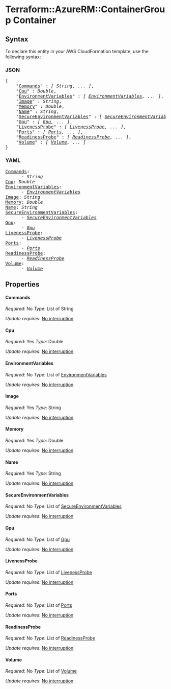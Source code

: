 # Terraform::AzureRM::ContainerGroup Container

## Syntax

To declare this entity in your AWS CloudFormation template, use the following syntax:

### JSON

<pre>
{
    "<a href="#commands" title="Commands">Commands</a>" : <i>[ String, ... ]</i>,
    "<a href="#cpu" title="Cpu">Cpu</a>" : <i>Double</i>,
    "<a href="#environmentvariables" title="EnvironmentVariables">EnvironmentVariables</a>" : <i>[ <a href="container-environmentvariables.md">EnvironmentVariables</a>, ... ]</i>,
    "<a href="#image" title="Image">Image</a>" : <i>String</i>,
    "<a href="#memory" title="Memory">Memory</a>" : <i>Double</i>,
    "<a href="#name" title="Name">Name</a>" : <i>String</i>,
    "<a href="#secureenvironmentvariables" title="SecureEnvironmentVariables">SecureEnvironmentVariables</a>" : <i>[ <a href="container-secureenvironmentvariables.md">SecureEnvironmentVariables</a>, ... ]</i>,
    "<a href="#gpu" title="Gpu">Gpu</a>" : <i>[ <a href="container-gpu.md">Gpu</a>, ... ]</i>,
    "<a href="#livenessprobe" title="LivenessProbe">LivenessProbe</a>" : <i>[ <a href="container-livenessprobe.md">LivenessProbe</a>, ... ]</i>,
    "<a href="#ports" title="Ports">Ports</a>" : <i>[ <a href="container-ports.md">Ports</a>, ... ]</i>,
    "<a href="#readinessprobe" title="ReadinessProbe">ReadinessProbe</a>" : <i>[ <a href="container-readinessprobe.md">ReadinessProbe</a>, ... ]</i>,
    "<a href="#volume" title="Volume">Volume</a>" : <i>[ <a href="container-volume.md">Volume</a>, ... ]</i>
}
</pre>

### YAML

<pre>
<a href="#commands" title="Commands">Commands</a>: <i>
      - String</i>
<a href="#cpu" title="Cpu">Cpu</a>: <i>Double</i>
<a href="#environmentvariables" title="EnvironmentVariables">EnvironmentVariables</a>: <i>
      - <a href="container-environmentvariables.md">EnvironmentVariables</a></i>
<a href="#image" title="Image">Image</a>: <i>String</i>
<a href="#memory" title="Memory">Memory</a>: <i>Double</i>
<a href="#name" title="Name">Name</a>: <i>String</i>
<a href="#secureenvironmentvariables" title="SecureEnvironmentVariables">SecureEnvironmentVariables</a>: <i>
      - <a href="container-secureenvironmentvariables.md">SecureEnvironmentVariables</a></i>
<a href="#gpu" title="Gpu">Gpu</a>: <i>
      - <a href="container-gpu.md">Gpu</a></i>
<a href="#livenessprobe" title="LivenessProbe">LivenessProbe</a>: <i>
      - <a href="container-livenessprobe.md">LivenessProbe</a></i>
<a href="#ports" title="Ports">Ports</a>: <i>
      - <a href="container-ports.md">Ports</a></i>
<a href="#readinessprobe" title="ReadinessProbe">ReadinessProbe</a>: <i>
      - <a href="container-readinessprobe.md">ReadinessProbe</a></i>
<a href="#volume" title="Volume">Volume</a>: <i>
      - <a href="container-volume.md">Volume</a></i>
</pre>

## Properties

#### Commands

_Required_: No
_Type_: List of String

_Update requires_: [No interruption](https://docs.aws.amazon.com/AWSCloudFormation/latest/UserGuide/using-cfn-updating-stacks-update-behaviors.html#update-no-interrupt)

#### Cpu

_Required_: Yes
_Type_: Double

_Update requires_: [No interruption](https://docs.aws.amazon.com/AWSCloudFormation/latest/UserGuide/using-cfn-updating-stacks-update-behaviors.html#update-no-interrupt)

#### EnvironmentVariables

_Required_: No
_Type_: List of <a href="container-environmentvariables.md">EnvironmentVariables</a>

_Update requires_: [No interruption](https://docs.aws.amazon.com/AWSCloudFormation/latest/UserGuide/using-cfn-updating-stacks-update-behaviors.html#update-no-interrupt)

#### Image

_Required_: Yes
_Type_: String

_Update requires_: [No interruption](https://docs.aws.amazon.com/AWSCloudFormation/latest/UserGuide/using-cfn-updating-stacks-update-behaviors.html#update-no-interrupt)

#### Memory

_Required_: Yes
_Type_: Double

_Update requires_: [No interruption](https://docs.aws.amazon.com/AWSCloudFormation/latest/UserGuide/using-cfn-updating-stacks-update-behaviors.html#update-no-interrupt)

#### Name

_Required_: Yes
_Type_: String

_Update requires_: [No interruption](https://docs.aws.amazon.com/AWSCloudFormation/latest/UserGuide/using-cfn-updating-stacks-update-behaviors.html#update-no-interrupt)

#### SecureEnvironmentVariables

_Required_: No
_Type_: List of <a href="container-secureenvironmentvariables.md">SecureEnvironmentVariables</a>

_Update requires_: [No interruption](https://docs.aws.amazon.com/AWSCloudFormation/latest/UserGuide/using-cfn-updating-stacks-update-behaviors.html#update-no-interrupt)

#### Gpu

_Required_: No
_Type_: List of <a href="container-gpu.md">Gpu</a>

_Update requires_: [No interruption](https://docs.aws.amazon.com/AWSCloudFormation/latest/UserGuide/using-cfn-updating-stacks-update-behaviors.html#update-no-interrupt)

#### LivenessProbe

_Required_: No
_Type_: List of <a href="container-livenessprobe.md">LivenessProbe</a>

_Update requires_: [No interruption](https://docs.aws.amazon.com/AWSCloudFormation/latest/UserGuide/using-cfn-updating-stacks-update-behaviors.html#update-no-interrupt)

#### Ports

_Required_: No
_Type_: List of <a href="container-ports.md">Ports</a>

_Update requires_: [No interruption](https://docs.aws.amazon.com/AWSCloudFormation/latest/UserGuide/using-cfn-updating-stacks-update-behaviors.html#update-no-interrupt)

#### ReadinessProbe

_Required_: No
_Type_: List of <a href="container-readinessprobe.md">ReadinessProbe</a>

_Update requires_: [No interruption](https://docs.aws.amazon.com/AWSCloudFormation/latest/UserGuide/using-cfn-updating-stacks-update-behaviors.html#update-no-interrupt)

#### Volume

_Required_: No
_Type_: List of <a href="container-volume.md">Volume</a>

_Update requires_: [No interruption](https://docs.aws.amazon.com/AWSCloudFormation/latest/UserGuide/using-cfn-updating-stacks-update-behaviors.html#update-no-interrupt)

